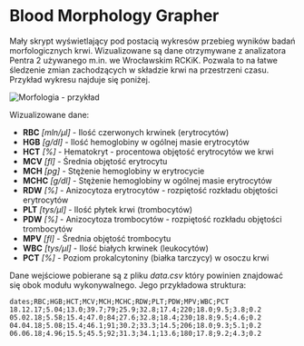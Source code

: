 # Blood Morphology Grapher

Mały skrypt wyświetlający pod postacią wykresów przebieg wyników badań morfologicznych krwi. Wizualizowane są dane otrzymywane z analizatora Pentra 2 używanego m.in. we Wrocławskim RCKiK. Pozwala to na łatwe śledzenie zmian zachodzących w składzie krwi na przestrzeni czasu. Przykład wykresu najduje się poniżej.

![Morfologia - przykład](https://i.imgur.com/bj7rkjE.png)

Wizualizowane dane:
* **RBC** *[mln/µl]* - Ilość czerwonych krwinek (erytrocytów)
* **HGB** *[g/dl]* - Ilość hemoglobiny w ogólnej masie erytrocytów
* **HCT** *[%]* - Hematokryt - procentowa objętość erytrocytów we krwi
* **MCV** *[fl]* - Średnia objętość erytrocytu
* **MCH** *[pg]* - Stężenie hemoglobiny w erytrocycie
* **MCHC** *[g/dl]* - Stężenie hemoglobiny w ogólnej masie erytrocytów
* **RDW** *[%]* - Anizocytoza erytrocytów - rozpiętość rozkładu objętości erytrocytów
* **PLT** *[tys/µl]* - Ilość płytek krwi (trombocytów)
* **PDW** *[%]* - Anizocytoza trombocytów - rozpiętość rozkładu objętości trombocytów
* **MPV** *[fl]* - Średnia objętość trombocytu
* **WBC** *[tys/µl]* - Ilość białych krwinek (leukocytów)
* **PCT** *[%]* - Poziom prokalcytoniny (białka tarczycy) w osoczu krwi

Dane wejściowe pobierane są z pliku *data.csv* który powinien znajdować się obok modułu wykonywalnego. Jego przykładowa struktura:

```
dates;RBC;HGB;HCT;MCV;MCH;MCHC;RDW;PLT;PDW;MPV;WBC;PCT
18.12.17;5.04;13.0;39.7;79;25.9;32.8;17.4;220;18.0;9.5;3.8;0.2
05.02.18;5.58;15.4;47.0;84;27.6;32.8;18.4;230;18.8;9.5;4.6;0.2
04.04.18;5.08;15.4;46.1;91;30.2;33.3;14.5;206;18.0;9.3;5.1;0.2
06.06.18;4.96;15.5;45.5;92;31.3;34.1;13.6;180;17.8;9.2;4.3;0.2
```
